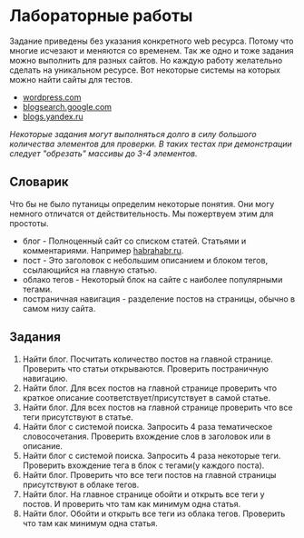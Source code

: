 Лабораторные работы
==============================

Задание приведены без указания конкретного web ресурса. Потому что многие исчезают и меняются со временем. Так же одно и тоже задания можно выполнить для разных сайтов. Но каждую работу желательно сделать на уникальном ресурсе. Вот некоторые системы на которых можно найти сайты для тестов.

 * [wordpress.com](http://en.search.wordpress.com/)
 * [blogsearch.google.com](http://www.google.com/blogsearch)
 * [blogs.yandex.ru](http://blogs.yandex.ru/)

 _Некоторые задания могут выполняться долго в силу большого количества элементов для проверки. В таких тестах при демонстрации следует "обрезать" массивы до 3-4 элементов._


Словарик
--------

Что бы не было путаницы определим некоторые понятия. Они могу немного отличатся от действительность. Мы пожертвуем этим для простоты.

 * блог - Полноценный сайт со списком статей. Статьями и комментариями. Например [habrahabr.ru](http://habrahabr.ru).
 * пост - Это заголовок с небольшим описанием и блоком тегов, ссылающийся на главную статью.
 * облако тегов - Некоторый блок на сайте с наиболее популярными тегами.
 * постраничная навигация - разделение постов на страницы, обычно в самом низу сайта.


Задания
-------

 1. Найти блог. Посчитать количество постов на главной странице. Проверить что статьи открываются. Проверить постраничную навигацию.
 1. Найти блог. Для всех постов на главной странице проверить что краткое описание соответствует/присутствует в самой статье.
 1. Найти блог. Для всех постов на главной странице проверить что все теги присутствуют в статье.
 1. Найти блог с системой поиска. Запросить 4 раза тематическое словосочетания. Проверить вхождение слов в заголовок или в описание.
 1. Найти блог с системой поиска. Запросить 4 раза некоторые теги. Проверить вхождение тега в блок с тегами(у каждого поста).
 1. Найти блог. Проверить что все теги постов на главной страницы присутствуют в облаке тегов.
 1. Найти блог. На главное странице обойти и открыть все теги у постов. И проверить что там как минимум одна статья.
 1. Найти блог. Обойти и открыть все теги из облака тегов. Проверить что там как минимум одна статья.